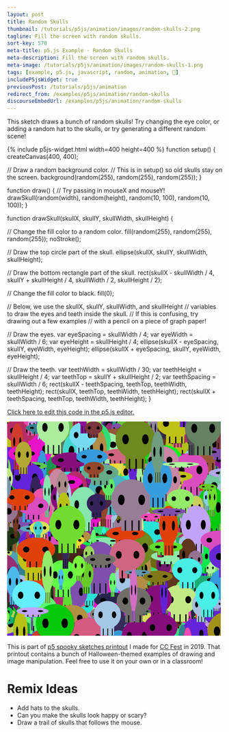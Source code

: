 ```yaml
---
layout: post
title: Random Skulls
thumbnail: /tutorials/p5js/animation/images/random-skulls-2.png
tagline: Fill the screen with random skulls.
sort-key: 570
meta-title: p5.js Example - Random Skulls
meta-description: Fill the screen with random skulls.
meta-image: /tutorials/p5js/animation/images/random-skulls-1.png
tags: [example, p5.js, javascript, random, animation, 🎃]
includeP5jsWidget: true
previousPost: /tutorials/p5js/animation
redirect_from: /examples/p5js/animation/random-skulls
discourseEmbedUrl: /examples/p5js/animation/random-skulls
---
```


This sketch draws a bunch of random skulls! Try changing the eye color, or adding a random hat to the skulls, or try generating a different random scene!

{% include p5js-widget.html width=400 height=400 %}
function setup() {
  createCanvas(400, 400);

  // Draw a random background color.
  // This is in setup() so old skulls stay on the screen.
  background(random(255), random(255), random(255));
}

function draw() {
  // Try passing in mouseX and mouseY!
  drawSkull(random(width), random(height), random(10, 100), random(10, 100));
}

function drawSkull(skullX, skullY, skullWidth, skullHeight) {

  // Change the fill color to a random color.
  fill(random(255), random(255), random(255));
  noStroke();

  // Draw the top circle part of the skull.
  ellipse(skullX, skullY, skullWidth, skullHeight);

  // Draw the bottom rectangle part of the skull.
  rect(skullX - skullWidth / 4,
    skullY + skullHeight / 4,
    skullWidth / 2,
    skullHeight / 2);

  // Change the fill color to black.
  fill(0);

  // Below, we use the skullX, skullY, skullWidth, and skullHeight
  // variables to draw the eyes and teeth inside the skull.
  // If this is confusing, try drawing out a few examples
  // with a pencil on a piece of graph paper!

  // Draw the eyes.
  var eyeSpacing = skullWidth / 4;
  var eyeWidth = skullWidth / 6;
  var eyeHeight = skullHeight / 4;
  ellipse(skullX - eyeSpacing,
    skullY,
    eyeWidth,
    eyeHeight);
  ellipse(skullX + eyeSpacing,
    skullY,
    eyeWidth,
    eyeHeight);

  // Draw the teeth.
  var teethWidth = skullWidth / 30;
  var teethHeight = skullHeight / 4;
  var teethTop = skullY + skullHeight / 2;
  var teethSpacing = skullWidth / 6;
  rect(skullX - teethSpacing,
    teethTop,
    teethWidth,
    teethHeight);
  rect(skullX,
    teethTop,
    teethWidth,
    teethHeight);
  rect(skullX + teethSpacing,
    teethTop,
    teethWidth,
    teethHeight);
}
</script>

[Click here to edit this code in the p5.js editor.](https://editor.p5js.org/KevinWorkman/sketches/PNuKYYKmz)

![random skulls](/tutorials/p5js/animation/images/random-skulls-3.gif)

This is part of [p5 spooky sketches printout](http://tinyurl.com/p5-spooky-sketches) I made for [CC Fest](http://ccfest.rocks/) in 2019. That printout contains a bunch of Halloween-themed examples of drawing and image manipulation. Feel free to use it on your own or in a classroom!

# Remix Ideas

- Add hats to the skulls.
- Can you make the skulls look happy or scary?
- Draw a trail of skulls that follows the mouse.
